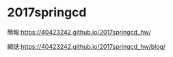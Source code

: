 # 2017springcd
簡報:https://40423242.github.io/2017springcd_hw/

網誌:https://40423242.github.io/2017springcd_hw/blog/
